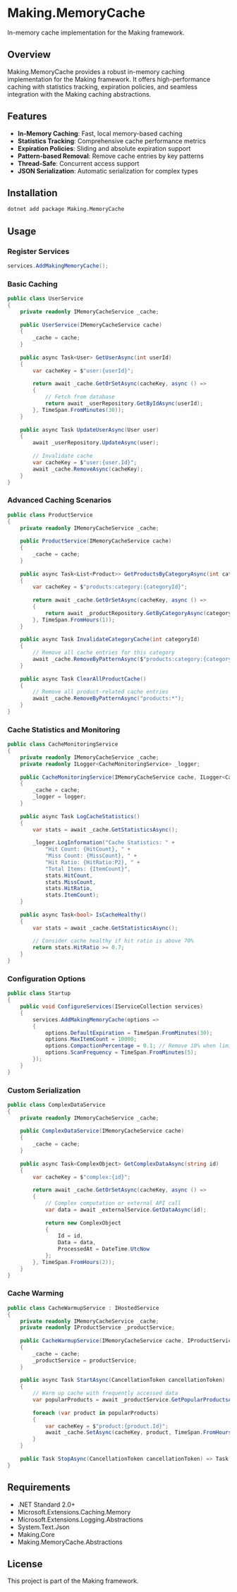 # Making.MemoryCache

In-memory cache implementation for the Making framework.

## Overview

Making.MemoryCache provides a robust in-memory caching implementation for the Making framework. It offers high-performance caching with statistics tracking, expiration policies, and seamless integration with the Making caching abstractions.

## Features

- **In-Memory Caching**: Fast, local memory-based caching
- **Statistics Tracking**: Comprehensive cache performance metrics
- **Expiration Policies**: Sliding and absolute expiration support
- **Pattern-based Removal**: Remove cache entries by key patterns
- **Thread-Safe**: Concurrent access support
- **JSON Serialization**: Automatic serialization for complex types

## Installation

```bash
dotnet add package Making.MemoryCache
```

## Usage

### Register Services

```csharp
services.AddMakingMemoryCache();
```

### Basic Caching

```csharp
public class UserService
{
    private readonly IMemoryCacheService _cache;
    
    public UserService(IMemoryCacheService cache)
    {
        _cache = cache;
    }
    
    public async Task<User> GetUserAsync(int userId)
    {
        var cacheKey = $"user:{userId}";
        
        return await _cache.GetOrSetAsync(cacheKey, async () =>
        {
            // Fetch from database
            return await _userRepository.GetByIdAsync(userId);
        }, TimeSpan.FromMinutes(30));
    }
    
    public async Task UpdateUserAsync(User user)
    {
        await _userRepository.UpdateAsync(user);
        
        // Invalidate cache
        var cacheKey = $"user:{user.Id}";
        await _cache.RemoveAsync(cacheKey);
    }
}
```

### Advanced Caching Scenarios

```csharp
public class ProductService
{
    private readonly IMemoryCacheService _cache;
    
    public ProductService(IMemoryCacheService cache)
    {
        _cache = cache;
    }
    
    public async Task<List<Product>> GetProductsByCategoryAsync(int categoryId)
    {
        var cacheKey = $"products:category:{categoryId}";
        
        return await _cache.GetOrSetAsync(cacheKey, async () =>
        {
            return await _productRepository.GetByCategoryAsync(categoryId);
        }, TimeSpan.FromHours(1));
    }
    
    public async Task InvalidateCategoryCache(int categoryId)
    {
        // Remove all cache entries for this category
        await _cache.RemoveByPatternAsync($"products:category:{categoryId}*");
    }
    
    public async Task ClearAllProductCache()
    {
        // Remove all product-related cache entries
        await _cache.RemoveByPatternAsync("products:*");
    }
}
```

### Cache Statistics and Monitoring

```csharp
public class CacheMonitoringService
{
    private readonly IMemoryCacheService _cache;
    private readonly ILogger<CacheMonitoringService> _logger;
    
    public CacheMonitoringService(IMemoryCacheService cache, ILogger<CacheMonitoringService> logger)
    {
        _cache = cache;
        _logger = logger;
    }
    
    public async Task LogCacheStatistics()
    {
        var stats = await _cache.GetStatisticsAsync();
        
        _logger.LogInformation("Cache Statistics: " +
            "Hit Count: {HitCount}, " +
            "Miss Count: {MissCount}, " +
            "Hit Ratio: {HitRatio:P2}, " +
            "Total Items: {ItemCount}",
            stats.HitCount,
            stats.MissCount,
            stats.HitRatio,
            stats.ItemCount);
    }
    
    public async Task<bool> IsCacheHealthy()
    {
        var stats = await _cache.GetStatisticsAsync();
        
        // Consider cache healthy if hit ratio is above 70%
        return stats.HitRatio >= 0.7;
    }
}
```

### Configuration Options

```csharp
public class Startup
{
    public void ConfigureServices(IServiceCollection services)
    {
        services.AddMakingMemoryCache(options =>
        {
            options.DefaultExpiration = TimeSpan.FromMinutes(30);
            options.MaxItemCount = 10000;
            options.CompactionPercentage = 0.1; // Remove 10% when limit reached
            options.ScanFrequency = TimeSpan.FromMinutes(5);
        });
    }
}
```

### Custom Serialization

```csharp
public class ComplexDataService
{
    private readonly IMemoryCacheService _cache;
    
    public ComplexDataService(IMemoryCacheService cache)
    {
        _cache = cache;
    }
    
    public async Task<ComplexObject> GetComplexDataAsync(string id)
    {
        var cacheKey = $"complex:{id}";
        
        return await _cache.GetOrSetAsync(cacheKey, async () =>
        {
            // Complex computation or external API call
            var data = await _externalService.GetDataAsync(id);
            
            return new ComplexObject
            {
                Id = id,
                Data = data,
                ProcessedAt = DateTime.UtcNow
            };
        }, TimeSpan.FromHours(2));
    }
}
```

### Cache Warming

```csharp
public class CacheWarmupService : IHostedService
{
    private readonly IMemoryCacheService _cache;
    private readonly IProductService _productService;
    
    public CacheWarmupService(IMemoryCacheService cache, IProductService productService)
    {
        _cache = cache;
        _productService = productService;
    }
    
    public async Task StartAsync(CancellationToken cancellationToken)
    {
        // Warm up cache with frequently accessed data
        var popularProducts = await _productService.GetPopularProductsAsync();
        
        foreach (var product in popularProducts)
        {
            var cacheKey = $"product:{product.Id}";
            await _cache.SetAsync(cacheKey, product, TimeSpan.FromHours(1));
        }
    }
    
    public Task StopAsync(CancellationToken cancellationToken) => Task.CompletedTask;
}
```

## Requirements

- .NET Standard 2.0+
- Microsoft.Extensions.Caching.Memory
- Microsoft.Extensions.Logging.Abstractions
- System.Text.Json
- Making.Core
- Making.MemoryCache.Abstractions

## License

This project is part of the Making framework.